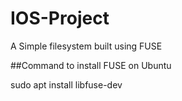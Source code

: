 # IOS-Project

A Simple filesystem built using FUSE

##Command to install FUSE on Ubuntu

sudo apt install libfuse-dev



